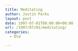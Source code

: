 ```yaml
---
title: Meditating
author: Justin Parks
layout: post
date: 1997-07-01T08:00:00+00:00
url: /1997/07/01/meditating/
categories:
  - Old

---
```

